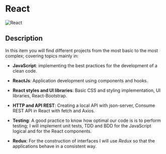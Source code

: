 # React

![React](https://s3-eu-central-1.amazonaws.com/yellow.studio/app/public/ckeditor_assets/pictures/138/content_heart-react.gif)

## Description

In this item you will find different projects from the most basic to the most complex; covering topics mainly in:

* **JavaScript**: implementing the best practices for the development of a clean code.

* **ReactJs**: Application development using components and hooks.

* **React styles and UI libraries**: Basic CSS and styling implementation, UI libraries, React-Bootstrap.

* **HTTP and API REST**: Creating a local API with json-server, Consume REST API in React with fetch and Axios.

* **Testing**: A good practice to know how optimal our code is is to perform testing; I will implement unit tests, TDD and BDD for the JavaScript logical and for the React components.

* **Redux**: For the construction of interfaces I will use *Redux* so that the applications behave in a consistent way.
